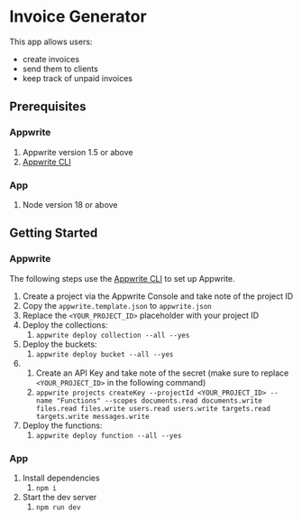 # Invoice Generator

This app allows users:

- create invoices
- send them to clients
- keep track of unpaid invoices

## Prerequisites

### Appwrite

1. Appwrite version 1.5 or above
2. [Appwrite CLI](https://appwrite.io/docs/tooling/command-line/installation)

### App

1. Node version 18 or above

## Getting Started

### Appwrite

The following steps use the [Appwrite CLI](https://appwrite.io/docs/tooling/command-line/installation) to set up Appwrite.

1. Create a project via the Appwrite Console and take note of the project ID
2. Copy the `appwrite.template.json` to `appwrite.json`
3. Replace the `<YOUR_PROJECT_ID>` placeholder with your project ID
4. Deploy the collections:
   1. `appwrite deploy collection --all --yes`
5. Deploy the buckets:
   1. `appwrite deploy bucket --all --yes`
6. 1. Create an API Key and take note of the secret (make sure to replace `<YOUR_PROJECT_ID>` in the following command)
   1. `appwrite projects createKey --projectId <YOUR_PROJECT_ID> --name "Functions" --scopes documents.read documents.write files.read files.write users.read users.write targets.read targets.write messages.write`
7. Deploy the functions:
   1. `appwrite deploy function --all --yes`

### App

1. Install dependencies
   1. `npm i`
2. Start the dev server
   1. `npm run dev`
